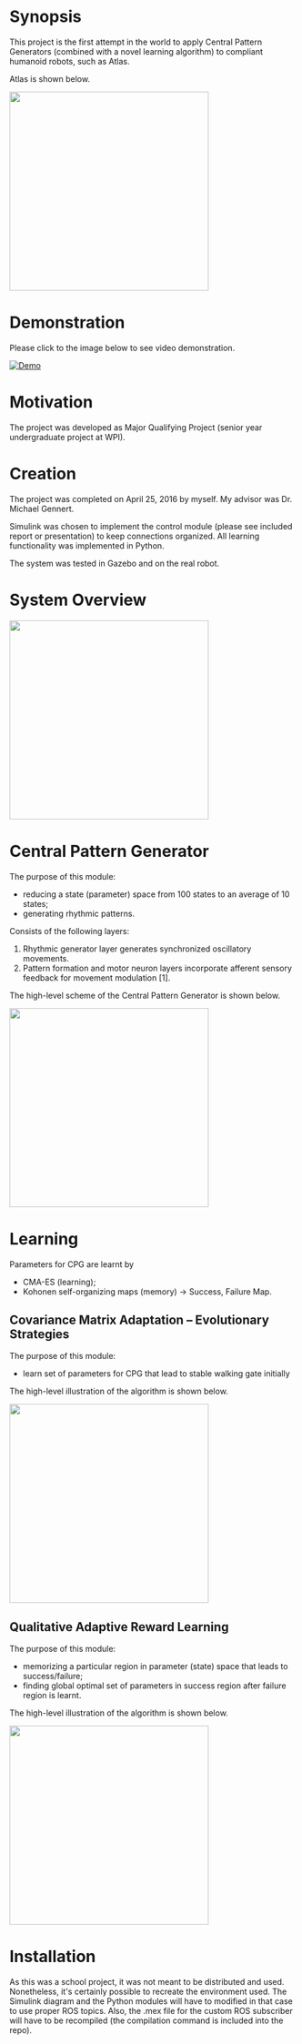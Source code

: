 Synopsis
========
This project is the first attempt in the world to apply Central Pattern Generators (combined with a novel learning algorithm) to compliant humanoid robots, such as Atlas.

Atlas is shown below.

<img src="https://github.com/bnurbekov/Humanoid_Robot_Learning_To_Walk/blob/master/Images/Boston-Dynamics-Atlas.jpg" width="350"/>

Demonstration
========
Please click to the image below to see video demonstration.

[![Demo](https://img.youtube.com/vi/ljwVBU90XW4/0.jpg)](https://www.youtube.com/watch?v=ljwVBU90XW4)

Motivation
==========
The project was developed as Major Qualifying Project (senior year undergraduate project at WPI). 

Creation
========
The project was completed on April 25, 2016 by myself. My advisor was Dr. Michael Gennert.

Simulink was chosen to implement the control module (please see included report or presentation) to keep connections organized. All learning functionality was implemented in Python. 

The system was tested in Gazebo and on the real robot.

System Overview
===============
<img src="https://github.com/bnurbekov/Humanoid_Robot_Learning_To_Walk/blob/master/Images/MQPSystem.png" width="350"/>

Central Pattern Generator
===============
The purpose of this module:
+ reducing a state (parameter) space from 100 states to an average of 10 states;
+ generating rhythmic patterns.

Consists of the following layers:

1. Rhythmic generator layer generates synchronized oscillatory movements.
2. Pattern formation and motor neuron layers incorporate afferent sensory feedback for movement modulation [1]. 

The high-level scheme of the Central Pattern Generator is shown below.

<img src="https://github.com/bnurbekov/Humanoid_Robot_Learning_To_Walk/blob/master/Images/CPG_overview.jpg" width="350"/>

Learning
========
Parameters for CPG are learnt by
+ CMA-ES (learning);
+ Kohonen self-organizing maps (memory) → Success, Failure Map.

Covariance Matrix Adaptation – Evolutionary Strategies
------------------------------------------------------
The purpose of this module:
+ learn set of parameters for CPG that lead to stable walking gate initially

The high-level illustration of the algorithm is shown below.

<img src="https://github.com/bnurbekov/Humanoid_Robot_Learning_To_Walk/blob/master/Images/CMA_ES_illustration.png" width="350"/>

Qualitative Adaptive Reward Learning
------------------------------------
The purpose of this module:
+ memorizing a particular region in parameter (state) space that leads to success/failure;
+ finding global optimal set of parameters in success region after failure region is learnt.

The high-level illustration of the algorithm is shown below.

<img src="https://github.com/bnurbekov/Humanoid_Robot_Learning_To_Walk/blob/master/Images/SOM_illustration.png" width="350"/>

Installation
============
As this was a school project, it was not meant to be distributed and used. Nonetheless, it's certainly possible to recreate the environment used. The Simulink diagram and the Python modules will have to modified in that case to use proper ROS topics. Also, the .mex file for the custom ROS subscriber will have to be recompiled (the compilation command is included into the repo).
